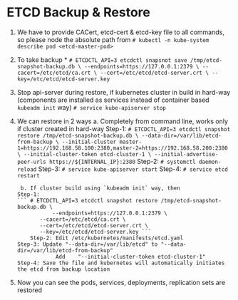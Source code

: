 # ETCD Backup & Restore

1. We have to provide CACert, etcd-cert & etcd-key file to all commands, so please node the absolute path from 
	``` # kubectl -n kube-system describe pod <etcd-master-pod> ```

2. To take backup 
        * ``` # ETCDCTL_API=3 etcdctl snapsnot save /tmp/etcd-snapshot-backup.db \
          --endpoints=https://127.0.0.1:2379 \
          --cacert=/etc/etcd/ca.crt \
	  --cert=/etc/etcd/etcd-server.crt \
	  --key=/etc/etcd/etcd-server.key ```

3. Stop api-server during restore, if kubernetes cluster in build in hard-way (components are installed as services instead of container based `kubeadm init` way)
	``` # service kube-apiserver stop ```

4. We can restore in 2 ways 
	a. Completely from command line, works only if cluster created in hard-way
           Step-1: 
	   ``` # ETCDCTL_API=3 etcdctl snapshot restore /tmp/etcd-snapshot-backup.db \
		--data-dir=/var/lib/etcd-from-backup \
		--initial-cluster master-1=https://192.168.58.100:2380,master-2=https://192.168.58.200:2380 \
		--initial-cluster-token etcd-cluster-1 \
		--initial-advertise-peer-urls https://${INTERNAL_IP}:2380 ```
           Step-2: ``` # systemctl daemon-reload ```
           Step-3: ``` # service kube-apiserver start ```
	   Step-4: ``` # service etcd restart ```

        b. If cluster build using `kubeadm init` way, then
	   Step-1:
	   ``` # ETCDCTL_API=3 etcdctl snapshot restore /tmp/etcd-snapshot-backup.db \
                  --endpoints=https://127.0.0.1:2379 \
	          --cacert=/etc/etcd/ca.crt \
	          --cert=/etc/etcd/etcd-server.crt \
        	  --key=/etc/etcd/etcd-server.key ```
           Step-2: Edit /etc/kubernetes/manifests/etcd.yaml
	   Step-3: Update "--data-dir=/var/lib/etcd" to "--data-dir=/var/lib/etcd-from-backup"
                   Add    "--initial-cluster-token etcd-cluster-1" 
	   Step-4: Save the file and kubernetes will automatically initiates the etcd from backup location
	

5. Now you can see the pods, services, deployments, replication sets are restored
